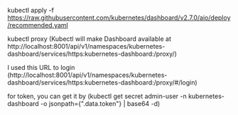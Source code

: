 kubectl apply -f https://raw.githubusercontent.com/kubernetes/dashboard/v2.7.0/aio/deploy/recommended.yaml


kubectl proxy (Kubectl will make Dashboard available at http://localhost:8001/api/v1/namespaces/kubernetes-dashboard/services/https:kubernetes-dashboard:/proxy/)

I used this URL to login (http://localhost:8001/api/v1/namespaces/kubernetes-dashboard/services/https:kubernetes-dashboard:/proxy/#/login)

for token, you can get it by (kubectl get secret admin-user -n kubernetes-dashboard -o jsonpath={".data.token"} | base64 -d)